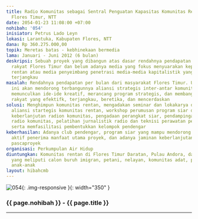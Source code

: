 ```yaml
---
title: Radio Komunitas sebagai Sentral Penguatan Kapasitas Komunitas Rentan di Kabupaten
  Flores Timur, NTT
date: 2054-01-23 11:08:00 +07:00
nohibah: '054'
inisiator: Petrus Lado Leyn
lokasi: Larantuka, Kabupaten Flores, NTT
dana: Rp 360.275.000,00
topik: Meretas batas - kebhinekaan bermedia
lama: Januari - Juni 2012 (6 bulan)
deskripsi: Sebuah proyek yang dibangun atas dasar rendahnya pendapatan per kapita
  rakyat Flores Timur dan belum adanya media yang fokus menyuarakan kepentingan komunitas-komunitas
  rentan atau media penyeimbang penetrasi media-media kapitalistik yang murah dan
  terjangkau
masalah: Rendahnya pendapatan per bulan dari masyarakat Flores Timur. Untuk itu, proyek
  ini akan mendorong terbangunnya aliansi strategis inter-antar komunitas rentan untuk
  memunculkan ide-ide kreatif, merancang program strategis, dan membangun media komunikasi
  rakyat yang efektifk, terjangkau, beretika, dan mencerdaskan
solusi: Menghimpun komunitas rentan, mengadakan seminar dan lokakarya dalam membangun
  aliansi startegis komunitas rentan, workshop perumusan program siar dan strategi
  keberlanjutan radion komunitas, pengadaan perangkat siar, pendampingan perizinan
  radio komunitas, pelatihan jurnalistik radio dan teknisi perawatan perangkat siar,
  serta memfasilitasi pembentukkan kelompok pendengar
keberhasilan: Adanya club pendengar, program siar yang mampu mendorong partisipasi
  aktif penerima manfaat utama proyek, dan adanya jaminan keberlanjutan radio komunitas
  pascaproyek
organisasi: Perkumpulan Air Hidup
diuntungkan: Komunitas rentan di Flores Timur Daratan, Pulau Andora, dan Pulau Solor
  yang meliputi calon buruh imigran, petani, nelayan, komunitas adat, perempuan, dan
  anak-anak
layout: hibahcmb
---
```


![054](/static/img/hibahcmb/054.png){: .img-responsive }{: width="350" }

### {{ page.nohibah }} - {{ page.title }}

---

